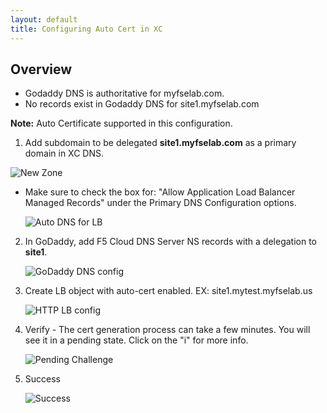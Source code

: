 ```yaml
---
layout: default
title: Configuring Auto Cert in XC
---
```


## Overview

* Godaddy DNS is authoritative for myfselab.com.
* No records exist in Godaddy DNS for site1.myfselab.com

**Note:** Auto Certificate supported in this configuration. 

1.  Add subdomain to be delegated **site1.myfselab.com** as a primary domain in XC DNS.

  ![New Zone](/xc-images/zone.png)

* Make sure to check the box for: "Allow Application Load Balancer Managed Records" under the Primary DNS Configuration options.

    ![Auto DNS for LB](/xc-images/lbr.png)

2. In GoDaddy, add F5 Cloud DNS Server NS records with a delegation to **site1**.

    ![GoDaddy DNS config](/xc-images/f5ns.png)

3. Create LB object with auto-cert enabled. EX: site1.mytest.myfselab.us

    ![HTTP LB config](/xc-images/lb.png)

4. Verify - The cert generation process can take a few minutes. You will see it in a pending state. Click on the "i" for more info. 

    ![Pending Challenge](/xc-images/pending.png)

5. Success

    ![Success](/xc-images/success.png)


